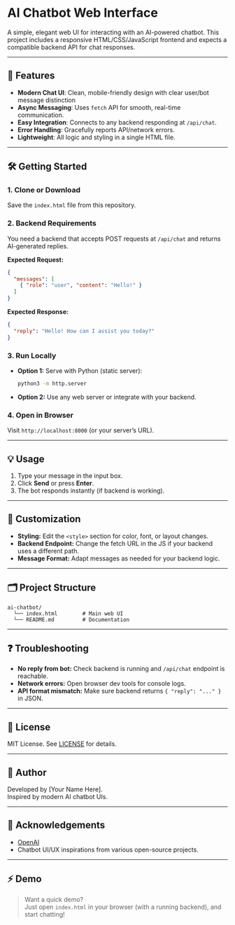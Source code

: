 # AI Chatbot Web Interface

A simple, elegant web UI for interacting with an AI-powered chatbot. This project includes a responsive HTML/CSS/JavaScript frontend and expects a compatible backend API for chat responses.
  
---
                  
## 🚀 Features
      
- **Modern Chat UI**: Clean, mobile-friendly design with clear user/bot message distinction 
- **Async Messaging**: Uses `fetch` API for smooth, real-time communication.
- **Easy Integration**: Connects to any backend responding at `/api/chat`. 
- **Error Handling**: Gracefully reports API/network errors.  
- **Lightweight**: All logic and styling in a single HTML file. 
 
---

## 🛠️ Getting Started 

### 1. Clone or Download
Save the `index.html` file from this repository.

### 2. Backend Requirements
You need a backend that accepts POST requests at `/api/chat` and returns AI-generated replies.

**Expected Request:**
```json
{
  "messages": [
    { "role": "user", "content": "Hello!" }
  ]
}
```

**Expected Response:**
```json
{
  "reply": "Hello! How can I assist you today?"
}
```

### 3. Run Locally

- **Option 1:** Serve with Python (static server):
  ```bash
  python3 -m http.server
  ```
- **Option 2:** Use any web server or integrate with your backend.

### 4. Open in Browser
Visit `http://localhost:8000` (or your server’s URL).

---

## 💡 Usage

1. Type your message in the input box.
2. Click **Send** or press **Enter**.
3. The bot responds instantly (if backend is working).

---

## 🧩 Customization

- **Styling:** Edit the `<style>` section for color, font, or layout changes.
- **Backend Endpoint:** Change the fetch URL in the JS if your backend uses a different path.
- **Message Format:** Adapt messages as needed for your backend logic.

---

## 🗂️ Project Structure

```
ai-chatbot/
  └── index.html        # Main web UI
  └── README.md         # Documentation
```

---

## ❓ Troubleshooting

- **No reply from bot:** Check backend is running and `/api/chat` endpoint is reachable.
- **Network errors:** Open browser dev tools for console logs.
- **API format mismatch:** Make sure backend returns `{ "reply": "..." }` in JSON.

---

## 📄 License

MIT License. See [LICENSE](LICENSE) for details.

---

## 👤 Author

Developed by [Your Name Here].  
Inspired by modern AI chatbot UIs.

---

## 🙏 Acknowledgements

- [OpenAI](https://openai.com/)
- Chatbot UI/UX inspirations from various open-source projects.

---

## ⚡ Demo

> Want a quick demo?  
> Just open `index.html` in your browser (with a running backend), and start chatting!
